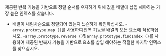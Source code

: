 제공된 반복 기능을 기반으로 정렬 순서를 유지하기 위해 값을 배열에 삽입 해야하는 가장 높은 인덱스를 찾습니다.

- 배열이 내림차순으로 정렬되어 있는지 느슨하게 확인하십시오.
-`array.prototype.map ()`를 사용하여 반복 기능을 배열의 모든 요소에 적용하십시오.
-`array.prototype.reverse ()`및`array.prototype.findIndex ()`를 사용하여 제공된 반복자 기능을 기반으로 요소를 삽입 해야하는 적절한 마지막 인덱스를 찾으십시오.